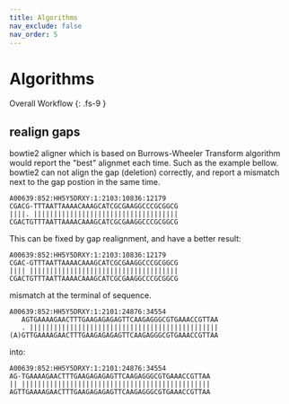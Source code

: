 ```yaml
---
title: Algorithms
nav_exclude: false
nav_order: 5
---
```


<!-- prettier-ignore-start -->
# Algorithms
Overall Workflow
{: .fs-9 }
<!-- prettier-ignore-end -->

## realign gaps

bowtie2 aligner which is based on Burrows-Wheeler Transform algorithm would report the "best" alignmet each time.
Such as the example bellow. bowtie2 can not align the gap (deletion) correctly, and report a mismatch next to the gap postion in the same time.

```
A00639:852:HH5Y5DRXY:1:2103:10836:12179
CGACG-TTTAATTAAAACAAAGCATCGCGAAGGCCCGCGGCG
||||. ||||||||||||||||||||||||||||||||||||
CGACTGTTTAATTAAAACAAAGCATCGCGAAGGCCCGCGGCG
```

This can be fixed by gap realignment, and have a better result:

```
A00639:852:HH5Y5DRXY:1:2103:10836:12179
CGAC-GTTTAATTAAAACAAAGCATCGCGAAGGCCCGCGGCG
|||| |||||||||||||||||||||||||||||||||||||
CGACTGTTTAATTAAAACAAAGCATCGCGAAGGCCCGCGGCG
```

mismatch at the terminal of sequence.

```
A00639:852:HH5Y5DRXY:1:2101:24876:34554
   AGTGAAAAGAACTTTGAAGAGAGAGTTCAAGAGGGCGTGAAACCGTTAA
   . |||||||||||||||||||||||||||||||||||||||||||||||
(A)GTTGAAAAGAACTTTGAAGAGAGAGTTCAAGAGGGCGTGAAACCGTTAA
```

into:

```
A00639:852:HH5Y5DRXY:1:2101:24876:34554
AG-TGAAAAGAACTTTGAAGAGAGAGTTCAAGAGGGCGTGAAACCGTTAA
|| |||||||||||||||||||||||||||||||||||||||||||||||
AGTTGAAAAGAACTTTGAAGAGAGAGTTCAAGAGGGCGTGAAACCGTTAA
```
